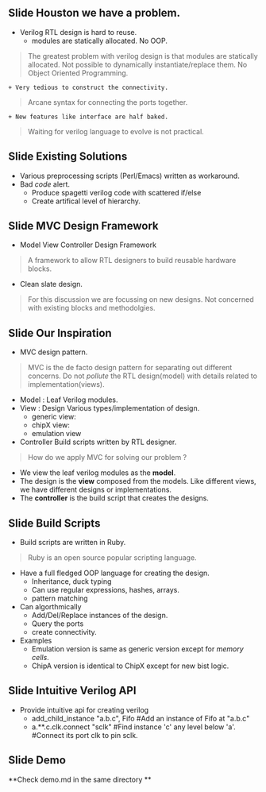 Slide Houston we have a problem.
--------------------------------
* Verilog RTL design is hard to reuse.
    + modules are statically allocated. No OOP.
> The greatest problem with verilog design is that modules are statically allocated.
  Not possible to dynamically instantiate/replace them.
  No Object Oriented Programming.

    + Very tedious to construct the connectivity.
> Arcane syntax for connecting the ports together.

    + New features like interface are half baked. 
> Waiting for verilog language to evolve is not practical.

Slide Existing Solutions 
------------------------
* Various preprocessing scripts (Perl/Emacs) written as workaround.
* Bad *code* alert. 
    + Produce spagetti verilog code with scattered if/else 
    + Create artifical level of hierarchy.

Slide MVC Design Framework
-------------------
* Model View Controller Design Framework  
> A framework to allow RTL designers to build reusable hardware blocks.

* Clean slate design.
> For this discussion we are focussing on new designs. Not concerned with existing 
blocks and methodolgies.

Slide Our Inspiration
----------------------
* MVC design pattern.
> MVC is the de facto design pattern for separating out different concerns. 
  Do not *pollute* the RTL design(model) with details related to implementation(views).

* Model : Leaf Verilog modules.
* View  : Design
    Various types/implementation of design.
    + generic view: 
    + chipX view:
    + emulation view
* Controller Build scripts written by RTL designer.
>  How do we apply MVC for solving our problem ?
  + We view the leaf verilog modules as the **model**. 
  + The design is the **view** composed from the models.
      Like different views, we have different designs or implementations.
  + The **controller** is the build script that creates the designs.  

Slide Build Scripts 
---------------------
* Build scripts are written in Ruby.
> Ruby is an open source popular scripting language.

* Have a full fledged OOP language for creating the design.
    + Inheritance, duck typing
    + Can use regular expressions, hashes, arrays.
    + pattern matching
* Can algorthmically
    + Add/Del/Replace instances of the design.
    + Query the ports
    + create connectivity.
 * Examples
    + Emulation version is same as generic version except for *memory cells*.
    + ChipA version is identical to ChipX except for new bist logic.

Slide Intuitive Verilog API 
-----------------------------
* Provide intuitive api for creating verilog 
    + add_child_instance "a.b.c", Fifo #Add an instance of Fifo at "a.b.c"
    + a.**.c.clk.connect "sclk"        #Find instance 'c' any level below 'a'.
                                       #Connect its port clk to pin sclk.
     
Slide Demo
-------------
**Check demo.md in the same directory **
